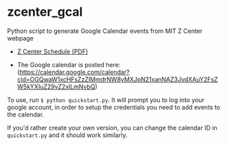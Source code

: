 # zcenter_gcal
Python script to generate Google Calendar events from MIT Z Center webpage

* [Z Center Schedule (PDF)](http://web.mit.edu/athletics/www/recschedule.pdf)

* The Google calendar is posted here: (https://calendar.google.com/calendar?cid=OGQwaW1xcHFsZzZlMmdrNW8yMXJpN21xanNAZ3JvdXAuY2FsZW5kYXIuZ29vZ2xlLmNvbQ)

To use, run `$ python quickstart.py`.
It will prompt you to log into your google account, in order to setup the credentials you need to add events to the calendar.

If you'd rather create your own version, you can change the calendar ID in `quickstart.py` and it should work similarly.
